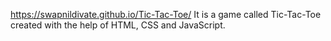 https://swapnildivate.github.io/Tic-Tac-Toe/
It is a game called Tic-Tac-Toe created with the help of HTML, CSS and JavaScript.
